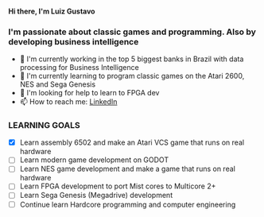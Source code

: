 #### Hi there, I'm Luiz Gustavo 

### I'm passionate about classic games and programming. Also by developing business intelligence

- 🔭 I'm currently working in the top 5 biggest banks in Brazil with data processing for Business Intelligence
- 🌱 I'm currently learning to program classic games on the Atari 2600, NES and Sega Genesis
- 🤔 I'm looking for help to learn to FPGA dev
- 📫 How to reach me: <a href="https://www.linkedin.com/in/luiz-gustavo-almeida/">LinkedIn</a>

### LEARNING GOALS

- [x] Learn assembly 6502 and make an Atari VCS game that runs on real hardware
- [ ] Learn modern game development on GODOT
- [ ] Learn NES game development and make a game that runs on real hardware
- [ ] Learn FPGA development to port Mist cores to Multicore 2+
- [ ] Learn Sega Genesis (Megadrive) development
- [ ] Continue learn Hardcore programming and computer engineering
